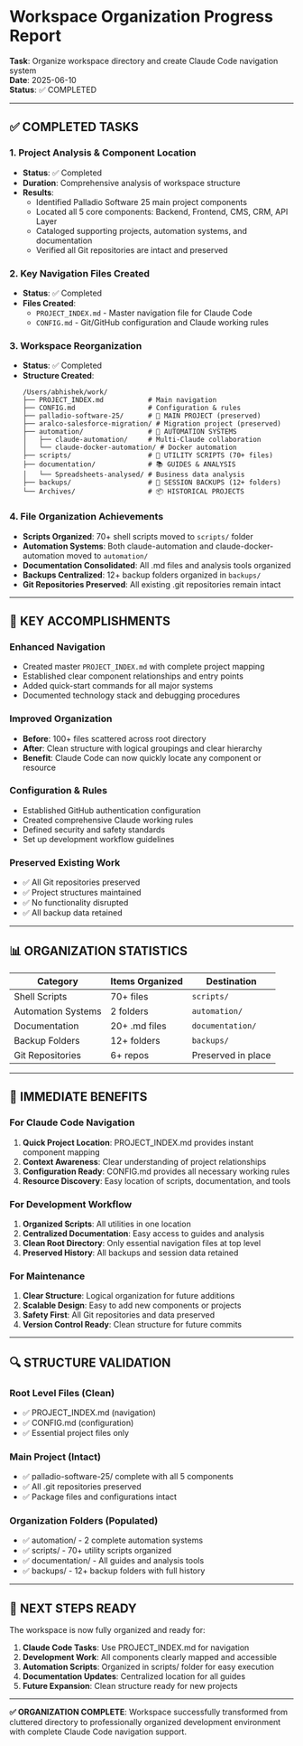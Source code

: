 # Workspace Organization Progress Report

**Task**: Organize workspace directory and create Claude Code navigation system  
**Date**: 2025-06-10  
**Status**: ✅ COMPLETED

---

## ✅ COMPLETED TASKS

### 1. Project Analysis & Component Location
- **Status**: ✅ Completed
- **Duration**: Comprehensive analysis of workspace structure
- **Results**: 
  - Identified Palladio Software 25 main project components
  - Located all 5 core components: Backend, Frontend, CMS, CRM, API Layer
  - Cataloged supporting projects, automation systems, and documentation
  - Verified all Git repositories are intact and preserved

### 2. Key Navigation Files Created
- **Status**: ✅ Completed  
- **Files Created**:
  - `PROJECT_INDEX.md` - Master navigation file for Claude Code
  - `CONFIG.md` - Git/GitHub configuration and Claude working rules

### 3. Workspace Reorganization
- **Status**: ✅ Completed
- **Structure Created**:
  ```
  /Users/abhishek/work/
  ├── PROJECT_INDEX.md           # Main navigation
  ├── CONFIG.md                  # Configuration & rules
  ├── palladio-software-25/      # 🏢 MAIN PROJECT (preserved)
  ├── aralco-salesforce-migration/ # Migration project (preserved)
  ├── automation/                # 🤖 AUTOMATION SYSTEMS
  │   ├── claude-automation/     # Multi-Claude collaboration
  │   └── claude-docker-automation/ # Docker automation
  ├── scripts/                   # 🔧 UTILITY SCRIPTS (70+ files)
  ├── documentation/             # 📚 GUIDES & ANALYSIS
  │   └── Spreadsheets-analysed/ # Business data analysis
  ├── backups/                   # 💾 SESSION BACKUPS (12+ folders)
  └── Archives/                  # 📦 HISTORICAL PROJECTS
  ```

### 4. File Organization Achievements
- **Scripts Organized**: 70+ shell scripts moved to `scripts/` folder
- **Automation Systems**: Both claude-automation and claude-docker-automation moved to `automation/`
- **Documentation Consolidated**: All .md files and analysis tools organized
- **Backups Centralized**: 12+ backup folders organized in `backups/`
- **Git Repositories Preserved**: All existing .git repositories remain intact

---

## 🎯 KEY ACCOMPLISHMENTS

### Enhanced Navigation
- Created master `PROJECT_INDEX.md` with complete project mapping
- Established clear component relationships and entry points  
- Added quick-start commands for all major systems
- Documented technology stack and debugging procedures

### Improved Organization
- **Before**: 100+ files scattered across root directory
- **After**: Clean structure with logical groupings and clear hierarchy
- **Benefit**: Claude Code can now quickly locate any component or resource

### Configuration & Rules
- Established GitHub authentication configuration
- Created comprehensive Claude working rules
- Defined security and safety standards
- Set up development workflow guidelines

### Preserved Existing Work
- ✅ All Git repositories preserved
- ✅ Project structures maintained
- ✅ No functionality disrupted
- ✅ All backup data retained

---

## 📊 ORGANIZATION STATISTICS

| Category | Items Organized | Destination |
|----------|----------------|-------------|
| Shell Scripts | 70+ files | `scripts/` |
| Automation Systems | 2 folders | `automation/` |
| Documentation | 20+ .md files | `documentation/` |
| Backup Folders | 12+ folders | `backups/` |
| Git Repositories | 6+ repos | Preserved in place |

---

## 🚀 IMMEDIATE BENEFITS

### For Claude Code Navigation
1. **Quick Project Location**: PROJECT_INDEX.md provides instant component mapping
2. **Context Awareness**: Clear understanding of project relationships
3. **Configuration Ready**: CONFIG.md provides all necessary working rules
4. **Resource Discovery**: Easy location of scripts, documentation, and tools

### For Development Workflow
1. **Organized Scripts**: All utilities in one location
2. **Centralized Documentation**: Easy access to guides and analysis
3. **Clean Root Directory**: Only essential navigation files at top level
4. **Preserved History**: All backups and session data retained

### For Maintenance
1. **Clear Structure**: Logical organization for future additions
2. **Scalable Design**: Easy to add new components or projects
3. **Safety First**: All Git repositories and data preserved
4. **Version Control Ready**: Clean structure for future commits

---

## 🔍 STRUCTURE VALIDATION

### Root Level Files (Clean)
- ✅ PROJECT_INDEX.md (navigation)
- ✅ CONFIG.md (configuration)
- ✅ Essential project files only

### Main Project (Intact)
- ✅ palladio-software-25/ complete with all 5 components
- ✅ All .git repositories preserved
- ✅ Package files and configurations intact

### Organization Folders (Populated)
- ✅ automation/ - 2 complete automation systems
- ✅ scripts/ - 70+ utility scripts organized
- ✅ documentation/ - All guides and analysis tools
- ✅ backups/ - 12+ backup folders with full history

---

## 📝 NEXT STEPS READY

The workspace is now fully organized and ready for:
1. **Claude Code Tasks**: Use PROJECT_INDEX.md for navigation
2. **Development Work**: All components clearly mapped and accessible
3. **Automation Scripts**: Organized in scripts/ folder for easy execution
4. **Documentation Updates**: Centralized location for all guides
5. **Future Expansion**: Clean structure ready for new projects

---

**✅ ORGANIZATION COMPLETE**: Workspace successfully transformed from cluttered directory to professionally organized development environment with complete Claude Code navigation support.